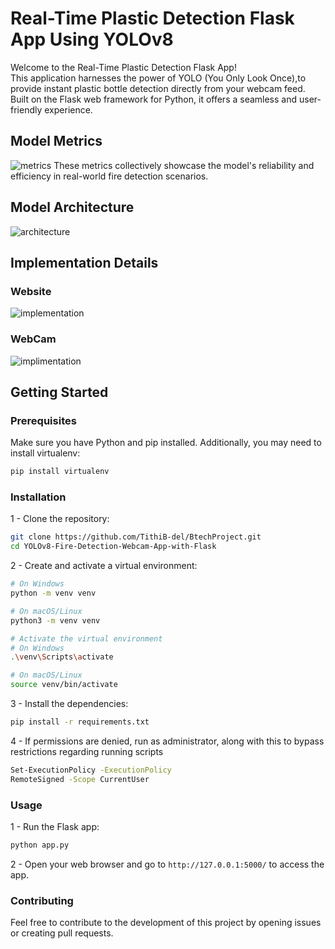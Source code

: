 # Real-Time Plastic Detection Flask App Using YOLOv8

Welcome to the Real-Time Plastic Detection Flask App! <br>
This application harnesses the power of YOLO (You Only Look Once),to provide instant plastic bottle detection directly from your webcam feed. <br>
Built on the Flask web framework for Python, it offers a seamless and user-friendly experience.
## Model Metrics
![metrics](https://github.com/user-attachments/assets/326d446b-4a60-40d2-85ca-6ed32fc9a1b7
)
These metrics collectively showcase the model's reliability and efficiency in real-world fire detection scenarios.
## Model Architecture
![architecture](https://github.com/user-attachments/assets/f05f7323-5740-4963-8f2e-3d11a1d8dea8
)
## Implementation Details
### Website 
![implementation](https://github.com/user-attachments/assets/94b14d34-b9c3-4d4e-b62b-c8442e832b76
)
### WebCam
![implimentation](https://github.com/user-attachments/assets/0bb327ab-8afd-427d-80ca-ad55af155f08
)


## Getting Started

### Prerequisites

Make sure you have Python and pip installed. Additionally, you may need to install virtualenv:

```bash
pip install virtualenv
```

### Installation

1 - Clone the repository:

```bash
git clone https://github.com/TithiB-del/BtechProject.git
cd YOLOv8-Fire-Detection-Webcam-App-with-Flask
```

2 - Create and activate a virtual environment:
```bash
# On Windows
python -m venv venv

# On macOS/Linux
python3 -m venv venv

# Activate the virtual environment
# On Windows
.\venv\Scripts\activate

# On macOS/Linux
source venv/bin/activate
```
3 - Install the dependencies:
```bash
pip install -r requirements.txt
```
4 - If permissions are denied, run as administrator, along with this to bypass restrictions regarding running scripts
```bash
Set-ExecutionPolicy -ExecutionPolicy
RemoteSigned -Scope CurrentUser
```

### Usage
1 - Run the Flask app:
```bash
python app.py
```
2 - Open your web browser and go to `http://127.0.0.1:5000/` to access the app.

### Contributing
Feel free to contribute to the development of this project by opening issues or creating pull requests.


